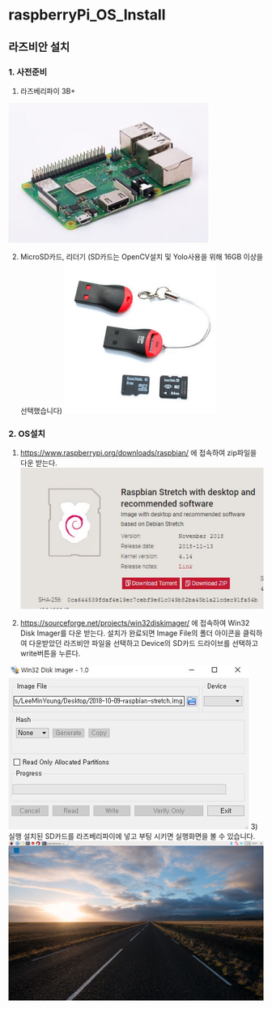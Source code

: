 # raspberryPi_OS_Install
## 라즈비안 설치

### 1. 사전준비
1) 라즈베리파이 3B+


![raspberry](./doc/raspberry.JPG)


2) MicroSD카드, 리더기 (SD카드는 OpenCV설치 및 Yolo사용을 위해 16GB 이상을 선택했습니다)
![sdCard](./doc/sdCard.JPG)


### 2. OS설치

1) https://www.raspberrypi.org/downloads/raspbian/ 에 접속하여 zip파일을 다운 받는다.
![install](./doc/install.JPG)


2) https://sourceforge.net/projects/win32diskimager/ 에 접속하여 Win32 Disk Imager를 다운 받는다.
설치가 완료되면 Image File의 폴더 아이콘을 클릭하여 다운받았던 라즈비안 파일을 선택하고
Device의 SD카드 드라이브를 선택하고 write버튼을 누른다.


![win32](./doc/win32.JPG)
3) 실행
설치된 SD카드를 라즈베리파이에 넣고 부팅 시키면 실행화면을 볼 수 있습니다.
![main](./doc/main.JPG)
